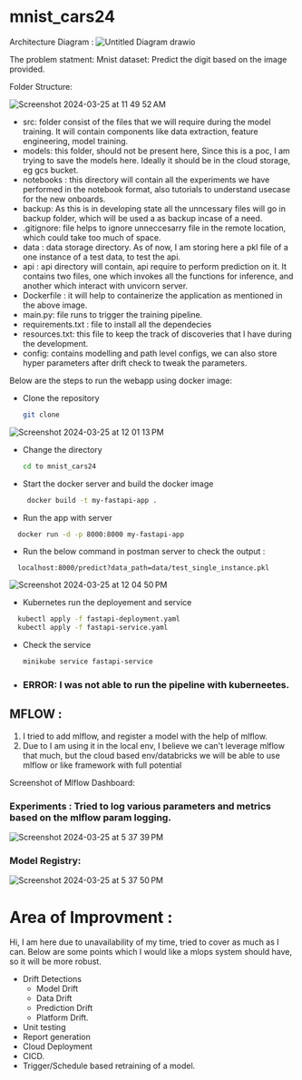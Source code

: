 # mnist_cars24

Architecture Diagram : 
![Untitled Diagram drawio](https://github.com/rushikeshnaik779/mnist_cars24/assets/34379281/1922e8bc-c4d8-4081-a2d0-98760eca4ee5)


The problem statment: 
Mnist dataset: Predict the digit based on the image provided. 

Folder Structure: 

![Screenshot 2024-03-25 at 11 49 52 AM](https://github.com/rushikeshnaik779/mnist_cars24/assets/34379281/0566e6c6-dfc4-46a4-b166-2a070c92dd89)
- src: folder consist of the files that we will require during the model training. It will contain components like data extraction, feature engineering, model training.
- models: this folder, should not be present here, Since this is a poc, I am trying to save the models here. Ideally it should be in the cloud storage, eg gcs bucket.
- notebooks : this directory will contain all the experiments we have performed in the notebook format, also tutorials to understand usecase for the new onboards.
- backup: As this is in developing state all the unncessary files will go in backup folder, which will be used a as backup incase of a need.
- .gitignore: file helps to ignore unneccesarry file in the remote location, which could take too much of space.
- data : data storage directory. As of now, I am storing here a pkl file of a one instance of a test data, to test the api.
- api : api directory will contain, api require to perform prediction on it. It contains two files, one which invokes all the functions for inference, and another which interact with unvicorn server.
- Dockerfile : it will help to containerize the application as mentioned in the above image.
- main.py: file runs to trigger the training pipeline.
- requirements.txt : file to install all the dependecies
- resources.txt: this file to keep the track of discoveries that I have during the development.
- config: contains modelling and path level configs, we can also store hyper parameters after drift check to tweak the parameters. 

Below are the steps to run the webapp using docker image: 
- Clone the repository
  ```bash
  git clone 
  ```
![Screenshot 2024-03-25 at 12 01 13 PM](https://github.com/rushikeshnaik779/mnist_cars24/assets/34379281/efa4bd18-b40a-4d60-a0dd-f05469c97b93)

- Change the directory
  ```bash
  cd to mnist_cars24
  ```
  
- Start the docker server and build the docker image
  ```bash
   docker build -t my-fastapi-app .
   ```
- Run the app with server 
```bash
  docker run -d -p 8000:8000 my-fastapi-app
```

- Run the below command in postman server to check the output : 
```url
  localhost:8000/predict?data_path=data/test_single_instance.pkl
```
![Screenshot 2024-03-25 at 12 04 50 PM](https://github.com/rushikeshnaik779/mnist_cars24/assets/34379281/f786a13c-0a4d-4c1b-831a-c113f199e4b5)

- Kubernetes run the deployement and service
```bash
  kubectl apply -f fastapi-deployment.yaml                  
  kubectl apply -f fastapi-service.yaml 
```

- Check the service
  ```bash
  minikube service fastapi-service
  ```

- ### ERROR: I was not able to run the pipeline with kuberneetes.

## MFLOW : 


1. I tried to add mlflow, and register a model with the help of mlflow.
2. Due to I am using it in the local env, I believe we can't leverage mlflow that much, but the cloud based env/databricks we will be able to use mlflow or like framework with full potential

Screenshot of Mlflow Dashboard:
### Experiments : Tried to log various parameters and metrics based on the mlflow param logging. 
![Screenshot 2024-03-25 at 5 37 39 PM](https://github.com/rushikeshnaik779/mnist_cars24/assets/34379281/e8b96fac-a524-4e19-8f6f-233d2a1a5164)


### Model Registry: 

![Screenshot 2024-03-25 at 5 37 50 PM](https://github.com/rushikeshnaik779/mnist_cars24/assets/34379281/9a72cb99-05bc-4d93-88f3-ca8e45448a0d)


# Area of Improvment : 

Hi, I am here due to unavailability of my time, tried to cover as much as I can. Below are some points which I would like a mlops system should have, so it will be more robust.

  - Drift Detections
    - Model Drift
    - Data Drift
    - Prediction Drift
    - Platform Drift.
  - Unit testing
  - Report generation
  - Cloud Deployment
  - CICD.
  - Trigger/Schedule based retraining of a model.

   



